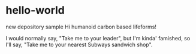 # hello-world
new depository sample
Hi humanoid carbon based lifeforms!

I would normally say, "Take me to your leader", but I'm kinda' famished, so I'll say, "Take me to your nearest Subways sandwich shop".
